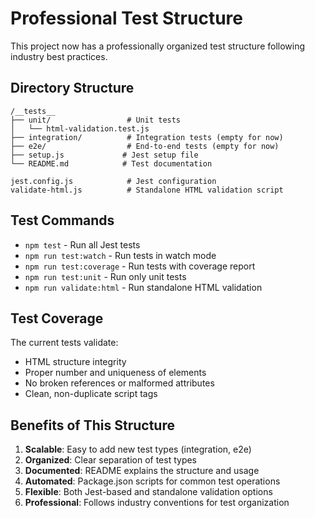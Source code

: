 # Professional Test Structure

This project now has a professionally organized test structure following industry best practices.

## Directory Structure

```
/__tests__
├── unit/                 # Unit tests
│   └── html-validation.test.js
├── integration/          # Integration tests (empty for now)
├── e2e/                  # End-to-end tests (empty for now)
├── setup.js             # Jest setup file
└── README.md            # Test documentation

jest.config.js            # Jest configuration
validate-html.js          # Standalone HTML validation script
```

## Test Commands

- `npm test` - Run all Jest tests
- `npm run test:watch` - Run tests in watch mode
- `npm run test:coverage` - Run tests with coverage report
- `npm run test:unit` - Run only unit tests
- `npm run validate:html` - Run standalone HTML validation

## Test Coverage

The current tests validate:

- HTML structure integrity
- Proper number and uniqueness of elements
- No broken references or malformed attributes
- Clean, non-duplicate script tags

## Benefits of This Structure

1. **Scalable**: Easy to add new test types (integration, e2e)
2. **Organized**: Clear separation of test types
3. **Documented**: README explains the structure and usage
4. **Automated**: Package.json scripts for common test operations
5. **Flexible**: Both Jest-based and standalone validation options
6. **Professional**: Follows industry conventions for test organization
